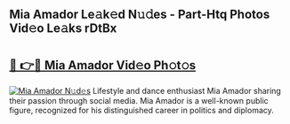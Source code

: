 ## Mia Amador Le𝚊k𝚎d N𝚞𝚍es - Part-Htq Photos Vid𝚎o Le𝚊ks rDtBx

# <h2><a href="http://fbd4mna.evod.top/?m=Mia+Amador">🔗 👉🔴 Mia Amador Vid𝚎o Ph𝚘t𝚘s</a></h2>

[![Mia Amador N𝚞d𝚎s](https://i.imgur.com/8V9OHl7.gif)](http://fbd4mna.evod.top/?m=Mia+Amador)
Lifestyle and dance enthusiast Mia Amador sharing their passion through social media. Mia Amador is a well-known public figure, recognized for his distinguished career in politics and diplomacy. 
